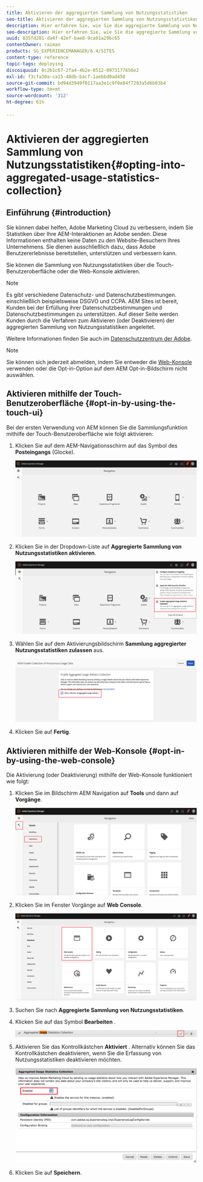 ```yaml
---
title: Aktivieren der aggregierten Sammlung von Nutzungsstatistiken
seo-title: Aktivieren der aggregierten Sammlung von Nutzungsstatistiken
description: Hier erfahren Sie, wie Sie die aggregierte Sammlung von Nutzungsstatistiken aktivieren können.
seo-description: Hier erfahren Sie, wie Sie die aggregierte Sammlung von Nutzungsstatistiken aktivieren können.
uuid: 835fd281-da4f-42ef-bae8-9ca91a29bc65
contentOwner: raiman
products: SG_EXPERIENCEMANAGER/6.4/SITES
content-type: reference
topic-tags: deploying
discoiquuid: 0c2b1c67-2fa4-4b2e-8512-0973177656e2
exl-id: f3cfa30a-ca15-48db-bacf-1aebbd0ad458
source-git-commit: bd94d3949f0117aa3e1c9f0e84f7293a5d6b03b4
workflow-type: tm+mt
source-wordcount: '312'
ht-degree: 61%

---
```


# Aktivieren der aggregierten Sammlung von Nutzungsstatistiken{#opting-into-aggregated-usage-statistics-collection}

## Einführung {#introduction}

Sie können dabei helfen, Adobe Marketing Cloud zu verbessern, indem Sie Statistiken über Ihre AEM-Interaktionen an Adobe senden. Diese Informationen enthalten keine Daten zu den Website-Besuchern Ihres Unternehmens. Sie dienen ausschließlich dazu, dass Adobe Benutzererlebnisse bereitstellen, unterstützen und verbessern kann.

Sie können die Sammlung von Nutzungsstatistiken über die Touch-Benutzeroberfläche oder die Web-Konsole aktivieren.

>[!NOTE]
>
>Es gibt verschiedene Datenschutz- und Datenschutzbestimmungen. einschließlich beispielsweise DSGVO und CCPA. AEM Sites ist bereit, Kunden bei der Erfüllung ihrer Datenschutzbestimmungen und Datenschutzbestimmungen zu unterstützen. Auf dieser Seite werden Kunden durch die Verfahren zum Aktivieren (oder Deaktivieren) der aggregierten Sammlung von Nutzungsstatistiken angeleitet.
>
>Weitere Informationen finden Sie auch im [Datenschutzzentrum der Adobe](https://www.adobe.com/privacy.html).

>[!NOTE]
>
>Sie können sich jederzeit abmelden, indem Sie entweder die [Web-Konsole](/help/sites-deploying/opt-in-aggregated-usage-statistics.md#opt-in-by-using-the-web-console) verwenden oder die Opt-in-Option auf dem AEM Opt-in-Bildschirm nicht auswählen.

## Aktivieren mithilfe der Touch-Benutzeroberfläche {#opt-in-by-using-the-touch-ui}

Bei der ersten Verwendung von AEM können Sie die Sammlungsfunktion mithilfe der Touch-Benutzeroberfläche wie folgt aktivieren:

1. Klicken Sie auf dem AEM-Navigationsschirm auf das Symbol des **Posteingangs** (Glocke).

   ![usage_statistics_navigationscreen](assets/usage_statisticsnavigationscreen.png)

1. Klicken Sie in der Dropdown-Liste auf **Aggregierte Sammlung von Nutzungsstatistiken aktivieren**.

   ![usage_statistics_navigationscreen2](assets/usage_statisticsnavigationscreen2.png)

1. Wählen Sie auf dem Aktivierungsbildschirm **Sammlung aggregierter Nutzungsstatistiken zulassen** aus.

   ![usage_statisticsOpt-inScreen](assets/usage_statisticsopt-inscreen.png)

1. Klicken Sie auf **Fertig**.

## Aktivieren mithilfe der Web-Konsole  {#opt-in-by-using-the-web-console}

Die Aktivierung (oder Deaktivierung) mithilfe der Web-Konsole funktioniert wie folgt:

1. Klicken Sie im Bildschirm AEM Navigation auf **Tools** und dann auf **Vorgänge**.

   ![usage_statistics_sopsdashboard](assets/usage_statisticsopsdashboard.png)

1. Klicken Sie im Fenster Vorgänge auf **Web Console**.

   ![usage_statistics_webconsole](assets/usage_statisticswebconsole.png)

1. Suchen Sie nach **Aggregierte Sammlung von Nutzungsstatistiken**.
1. Klicken Sie auf das Symbol **Bearbeiten** .

   ![usage_statistics_scollesedit](assets/usage_statisticscollectionedit.png)

1. Aktivieren Sie das Kontrollkästchen **Aktiviert** . Alternativ können Sie das Kontrollkästchen deaktivieren, wenn Sie die Erfassung von Nutzungsstatistiken deaktivieren möchten.

   ![usage_statistics_select](assets/usage_statisticsselect.png)

1. Klicken Sie auf **Speichern**.

